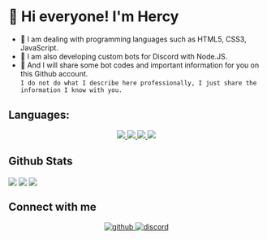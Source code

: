 
# 👋 Hi everyone! I'm Hercy

- 📘 I am dealing with programming languages such as HTML5, CSS3, JavaScript.
- 📕 I am also developing custom bots for Discord with Node.JS.
- 📗 And I will share some bot codes and important information for you on this Github account. <br>
`I do not do what I describe here professionally, I just share the information I know with you.`

## Languages:
<div align="center">
<a href="https://ay.link/devlog" target="_blank">
<img src="https://img.shields.io/badge/javascript%20-%23323330.svg?&style=for-the-badge&logo=javascript&logoColor=%23F7DF1E"/> 
</a>
  <a href="https://ay.link/devlog" target="_blank">
<img src="https://img.shields.io/badge/html5%20-%23E34F26.svg?&style=for-the-badge&logo=html5&logoColor=white"/> 
</a>
  <a href="https://ay.link/devlog" target="_blank">
<img src="https://img.shields.io/badge/css3%20-%231572B6.svg?&style=for-the-badge&logo=css3&logoColor=white"/> 
</a>
  <a href="https://ay.link/devlog" target="_blank">
<img src="https://img.shields.io/badge/node.js%20-%2343853D.svg?&style=for-the-badge&logo=node.js&logoColor=white"/>
</a>
</div> 

## Github Stats 

<img align="center" src="https://github-readme-stats.vercel.app/api/top-langs/?username=TheHercy&theme=tokyonight&hide=batchfile">
<img align="center" src="https://github-readme-stats.vercel.app/api?username=TheHercy&theme=tokyonight">
<img align="center" src="https://github-readme-streak-stats.herokuapp.com/?user=TheHercy&theme=tokyonight">


## Connect with me  
<div align="center">
<a href="https://github.com/TheHercy" target="_blank">
<img src=https://img.shields.io/badge/github-%2324292e.svg?&style=for-the-badge&logo=github&logoColor=white alt=github style="margin-bottom: 5px;" />
</a>
<a href="https://discord.gg/YwdKwsaHYM" target="_blank">
<img src=https://img.shields.io/badge/discord-%2324292e.svg?&style=for-the-badge&logo=discord&logoColor=white alt=discord style="margin-bottom: 5px;" />
</a>  
</div>  
